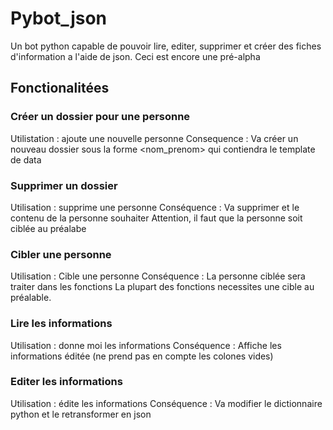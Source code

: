 # Pybot_json
Un bot python capable de pouvoir lire, editer, supprimer et créer des fiches d'information a l'aide de json. Ceci est encore une pré-alpha

## Fonctionalitées
### Créer un dossier pour une personne
Utilistation : ajoute une nouvelle personne
Consequence : Va créer un nouveau dossier sous la forme <nom_prenom> qui contiendra le template de data

### Supprimer un dossier
Utilisation : supprime une personne
Conséquence : Va supprimer et le contenu de la personne souhaiter
Attention, il faut que la personne soit ciblée au préalabe

### Cibler une personne
Utilisation : Cible une personne
Conséquence : La personne ciblée sera traiter dans les fonctions
La plupart des fonctions necessites une cible au préalable.

### Lire les informations
Utilisation : donne moi les informations
Conséquence : Affiche les informations éditée (ne prend pas en compte les colones vides)

### Editer les informations
Utilisation : édite les informations
Conséquence : Va modifier le dictionnaire python et le retransformer en json

